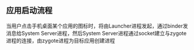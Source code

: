 ## 应用启动流程
当用户点击手机桌面某个应用的图标时，将由Launcher进程发起，通过binder发消息给System Server进程，然后System Server进程通过socket建立与zygote进程的连接，由zygote进程为目标应用创建进程
